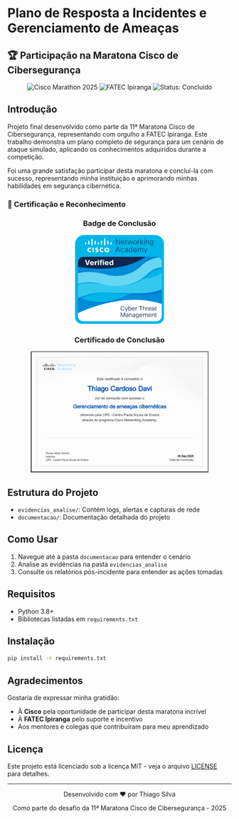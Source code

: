 # Plano de Resposta a Incidentes e Gerenciamento de Ameaças

## 🏆 Participação na Maratona Cisco de Cibersegurança

<div align="center">
  <img src="https://img.shields.io/badge/Cisco-Marathon%20Brazil%202025-blue" alt="Cisco Marathon 2025">
  <img src="https://img.shields.io/badge/Institution-FATEC%20Ipiranga-0056A7" alt="FATEC Ipiranga">
  <img src="https://img.shields.io/badge/Status-Concluído-brightgreen" alt="Status: Concluído">
</div>

## Introdução
Projeto final desenvolvido como parte da 11ª Maratona Cisco de Cibersegurança, representando com orgulho a FATEC Ipiranga. Este trabalho demonstra um plano completo de segurança para um cenário de ataque simulado, aplicando os conhecimentos adquiridos durante a competição.

Foi uma grande satisfação participar desta maratona e concluí-la com sucesso, representando minha instituição e aprimorando minhas habilidades em segurança cibernética.

### 🏅 Certificação e Reconhecimento

<div align="center">
  <h3>Badge de Conclusão</h3>
  <img src="assets/images/badge.png" alt="Badge de Conclusão da Maratona Cisco" width="200">
  
  <h3>Certificado de Conclusão</h3>
  <img src="assets/images/certificado.png" alt="Certificado de Conclusão" width="400">
</div>

## Estrutura do Projeto
- `evidencias_analise/`: Contém logs, alertas e capturas de rede
- `documentacao/`: Documentação detalhada do projeto

## Como Usar
1. Navegue até a pasta `documentacao` para entender o cenário
2. Analise as evidências na pasta `evidencias_analise`
3. Consulte os relatórios pós-incidente para entender as ações tomadas

## Requisitos
- Python 3.8+
- Bibliotecas listadas em `requirements.txt`

## Instalação
```bash
pip install -r requirements.txt
```

## Agradecimentos

Gostaria de expressar minha gratidão:
- À **Cisco** pela oportunidade de participar desta maratona incrível
- À **FATEC Ipiranga** pelo suporte e incentivo
- Aos mentores e colegas que contribuíram para meu aprendizado

## Licença
Este projeto está licenciado sob a licença MIT - veja o arquivo [LICENSE](LICENSE) para detalhes.

---
<div align="center">
  <p>Desenvolvido com ❤️ por Thiago Silva</p>
  <p>Como parte do desafio da 11ª Maratona Cisco de Cibersegurança - 2025</p>
</div>
